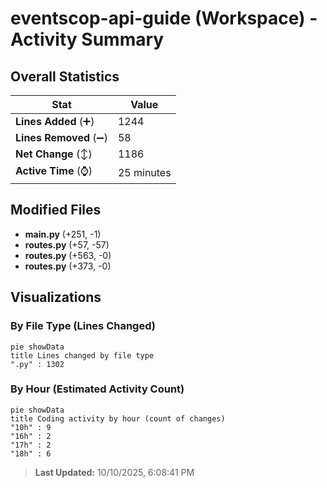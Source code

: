 # eventscop-api-guide (Workspace) - Activity Summary 

## Overall Statistics

| Stat                   | Value                                                             |
| ---------------------- | ----------------------------------------------------------------- |
| **Lines Added** (➕)   | 1244                                          |
| **Lines Removed** (➖) | 58                                        |
| **Net Change** (↕)    | 1186                |
| **Active Time** (⌚)   | 25 minutes |


## Modified Files
- **main.py** (+251, -1)
- **routes.py** (+57, -57)
- **routes.py** (+563, -0)
- **routes.py** (+373, -0)

## Visualizations

### By File Type (Lines Changed)

```mermaid
pie showData
title Lines changed by file type
".py" : 1302
```

### By Hour (Estimated Activity Count)

```mermaid
pie showData
title Coding activity by hour (count of changes)
"10h" : 9
"16h" : 2
"17h" : 2
"18h" : 6
```


> **Last Updated:** 10/10/2025, 6:08:41 PM
